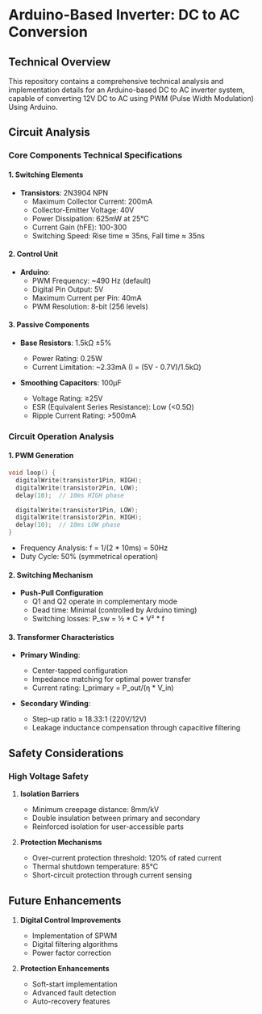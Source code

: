 # Arduino-Based Inverter: DC to AC Conversion

## Technical Overview

This repository contains a comprehensive technical analysis and implementation details for an Arduino-based DC to AC inverter system, capable of converting 12V DC to  AC using PWM (Pulse Width Modulation) Using Arduino.

## Circuit Analysis

### Core Components Technical Specifications

#### 1. Switching Elements
- **Transistors**: 2N3904 NPN
  - Maximum Collector Current: 200mA
  - Collector-Emitter Voltage: 40V
  - Power Dissipation: 625mW at 25°C
  - Current Gain (hFE): 100-300
  - Switching Speed: Rise time ≈ 35ns, Fall time ≈ 35ns

#### 2. Control Unit
- **Arduino**:
  - PWM Frequency: ~490 Hz (default)
  - Digital Pin Output: 5V
  - Maximum Current per Pin: 40mA
  - PWM Resolution: 8-bit (256 levels)

#### 3. Passive Components
- **Base Resistors**: 1.5kΩ ±5%
  - Power Rating: 0.25W
  - Current Limitation: ~2.33mA (I = (5V - 0.7V)/1.5kΩ)

- **Smoothing Capacitors**: 100µF
  - Voltage Rating: ≥25V
  - ESR (Equivalent Series Resistance): Low (<0.5Ω)
  - Ripple Current Rating: >500mA

### Circuit Operation Analysis

#### 1. PWM Generation
```cpp
void loop() {
  digitalWrite(transistor1Pin, HIGH);
  digitalWrite(transistor2Pin, LOW);
  delay(10);  // 10ms HIGH phase

  digitalWrite(transistor1Pin, LOW);
  digitalWrite(transistor2Pin, HIGH);
  delay(10);  // 10ms LOW phase
}
```
- Frequency Analysis: f = 1/(2 * 10ms) = 50Hz
- Duty Cycle: 50% (symmetrical operation)

#### 2. Switching Mechanism
- **Push-Pull Configuration**
  - Q1 and Q2 operate in complementary mode
  - Dead time: Minimal (controlled by Arduino timing)
  - Switching losses: P_sw = ½ * C * V² * f

#### 3. Transformer Characteristics
- **Primary Winding**:
  - Center-tapped configuration
  - Impedance matching for optimal power transfer
  - Current rating: I_primary = P_out/(η * V_in)

- **Secondary Winding**:
  - Step-up ratio ≈ 18.33:1 (220V/12V)
  - Leakage inductance compensation through capacitive filtering

## Safety Considerations

### High Voltage Safety
1. **Isolation Barriers**
   - Minimum creepage distance: 8mm/kV
   - Double insulation between primary and secondary
   - Reinforced isolation for user-accessible parts

2. **Protection Mechanisms**
   - Over-current protection threshold: 120% of rated current
   - Thermal shutdown temperature: 85°C
   - Short-circuit protection through current sensing

## Future Enhancements

1. **Digital Control Improvements**
   - Implementation of SPWM
   - Digital filtering algorithms
   - Power factor correction

2. **Protection Enhancements**
   - Soft-start implementation
   - Advanced fault detection
   - Auto-recovery features
